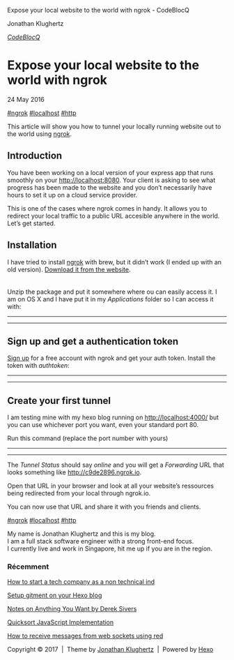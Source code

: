 Expose your local website to the world with ngrok - CodeBlocQ

Jonathan Klughertz

[*CodeBlocQ*](/)

Expose your local website to the world with ngrok
=================================================

24 May 2016

[\#ngrok](/tags/ngrok/) [\#localhost](/tags/localhost/)
[\#http](/tags/http/)

This article will show you how to tunnel your locally running website
out to the world using [ngrok](https://ngrok.com/).\
[]()

[](#Introduction)Introduction
-----------------------------

You have been working on a local version of your express app that runs
smoothly on your <http://localhost:8080>. Your client is asking to see
what progress has been made to the website and you don’t necessarily
have hours to set it up on a cloud service provider.

This is one of the cases where ngrok comes in handy. It allows you to
redirect your local traffic to a public URL accesible anywhere in the
world. Let’s get started.

[](#Installation)Installation
-----------------------------

I have tried to install [ngrok](https://ngrok.com/) with brew, but it
didn’t work (I ended up with an old version). [Download it from the
website](https://ngrok.com/download).\
\
\
Unzip the package and put it somewhere where ou can easily access it. I
am on OS X and I have put it in my *Applications* folder so I can access
it with:

  --- ------------------------------
  --- ------------------------------

[](#Sign-up-and-get-a-authentication-token)Sign up and get a authentication token
---------------------------------------------------------------------------------

[Sign up](https://dashboard.ngrok.com/user/signup) for a free account
with ngrok and get your auth token. Install the token with *authtoken*:

  --- --------------------------------
  --- --------------------------------

[](#Create-your-first-tunnel)Create your first tunnel
-----------------------------------------------------

I am testing mine with my hexo blog running on <http://localhost:4000/>
but you can use whichever port you want, even your standard port 80.

Run this command (replace the port number with yours)

  --- ----------------------------------
  --- ----------------------------------

The *Tunnel Status* should say *online* and you will get a *Forwarding*
URL that looks something like <http://c9de2896.ngrok.io>.

Open that URL in your browser and look at all your website’s ressources
being redirected from your local through ngrok.io.

You can now use that URL and share it with you friends and clients.

[\#ngrok](/tags/ngrok/) [\#localhost](/tags/localhost/)
[\#http](/tags/http/)

My name is Jonathan Klughertz and this is my blog.\
I am a full stack software engineer with a strong front-end focus.\
I currently live and work in Singapore, hit me up if you are in the
region.

### Récemment

[How to start a tech company as a non technical
ind](/2018/06/How-to-start-a-tech-compnay-as-a-non-technical-individual/)

[Setup gitment on your Hexo
blog](/2018/05/Setup-gitment-on-your-Hexo-blog/)

[Notes on Anything You Want by Derek
Sivers](/2017/11/Notes-on-Anything-You-Want-by-Derek-Sivers/)

[Quicksort JavaScript
Implementation](/2017/10/Quicksort-JavaScript-Implementation/)

[How to receive messages from web sockets using
red](/2017/08/How-to-receive-messages-from-web-sockets-using-redux-saga/)

[](http://www.linkedin.com/in/jonathanklughertz)

[](https://github.com/klugjo)

[](https://stackoverflow.com/users/1595699/klugjo)

Copyright © 2017  |  Theme by [Jonathan
Klughertz](https://github.com/klugjo/hexo-theme-anodyne)  |  Powered by
[Hexo](https://hexo.io)
